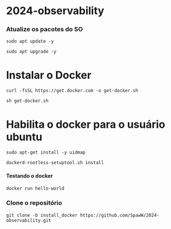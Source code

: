 # 2024-observability

### Atualize os pacotes do SO

```
sudo apt update -y 

sudo apt upgrade -y
```


# Instalar o Docker

```
curl -fsSL https://get.docker.com -o get-docker.sh

sh get-docker.sh
```

# Habilita o docker para o usuário ubuntu 

```
sudo apt-get install -y uidmap

dockerd-rootless-setuptool.sh install
```

#### Testando o docker 

```
docker run hello-world
```

### Clone o repositório

```
git clone -b install_docker https://github.com/SpawW/2024-observability.git
```
